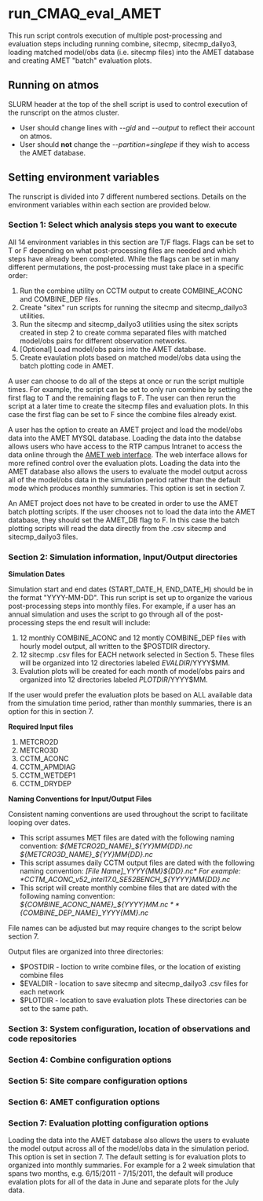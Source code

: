 run_CMAQ_eval_AMET
========

This run script controls execution of multiple post-processing and evaluation steps including running combine, sitecmp, sitecmp_dailyo3, loading matched model/obs data (i.e. sitecmp files) into the AMET database and creating AMET "batch" evaluation plots.

## Running on atmos
SLURM header at the top of the shell script is used to control execution of the runscript on the atmos cluster.
* User should change lines with *--gid* and *--output* to reflect their account on atmos.
* User should **not** change the *--partition=singlepe* if they wish to access the AMET database.  

## Setting environment variables
The runscript is divided into 7 different numbered sections.  Details on the environment variables within each section are provided below.

### Section 1: Select which analysis steps you want to execute
All 14 environment variables in this section are T/F flags.  Flags can be set to T or F depending on what post-processing files are needed and which steps have already been completed. While the flags can be set in many different permutations, the post-processing must take place in a specific order:
1. Run the combine utility on CCTM output to create COMBINE_ACONC and COMBINE_DEP files. 
2. Create "sitex" run scripts for running the sitecmp and sitecmp_dailyo3 utilities.
3. Run the sitecmp and sitecmp_dailyo3 utilities using the sitex scripts created in step 2 to create comma separated files with matched model/obs pairs for different observation networks. 
4. [Optional] Load model/obs pairs into the AMET database.
5. Create evaulation plots based on matched model/obs data using the batch plotting code in AMET.

A user can choose to do all of the steps at once or run the script multiple times.  For example, the script can be set to only run combine by setting the first flag to T and the remaining flags to F.  The user can then rerun the script at a later time to create the sitecmp files and evaluation plots.  In this case the first flag can be set to F since the combine files already exist.

A user has the option to create an AMET project and load the model/obs data into the AMET MYSQL database. Loading the data into the databse allows users who have access to the RTP campus Intranet to access the data online through the [AMET web interface](http://newton.rtpnc.epa.gov/wyat/AMET_AMAD/querygen_aq.php).  The web interface allows for more refined control over the evaluation plots.  Loading the data into the AMET database also allows the users to evaluate the model output across all of the model/obs data in the simulation period rather than the default mode which produces monthly summaries.  This option is set in section 7. 

An AMET project does not have to be created in order to use the AMET batch plotting scripts.  If the user chooses not to load the data into the AMET database, they should set the AMET_DB flag to F.  In this case the batch plotting scripts will read the data directly from the .csv sitecmp and sitecmp_dailyo3 files. 

### Section 2: Simulation information, Input/Output directories
__Simulation Dates__

Simulation start and end dates (START_DATE_H, END_DATE_H) should be in the format "YYYY-MM-DD".  This run script is set up to organize the various post-processing steps into monthly files.  For example, if a user has an annual simulation and uses the script to go through all of the post-processing steps the end result will include:
1.  12 monthly COMBINE_ACONC and 12 montly COMBINE_DEP files with hourly model output, all written to the $POSTDIR directory. 
2.  12 sitecmp .csv files for EACH network selected in Section 5.  These files will be organized into 12 directories labeled $EVALDIR/$YYYY$MM.
3.  Evalution plots will be created for each month of model/obs pairs and organized into 12 directories labeled $PLOTDIR/$YYYY$MM.

If the user would prefer the evaluation plots be based on ALL available data from the simulation time period, rather than monthly summaries, there is an option for this in section 7.  

__Required Input files__
1. METCRO2D 
2. METCRO3D
3. CCTM_ACONC
4. CCTM_APMDIAG
5. CCTM_WETDEP1
6. CCTM_DRYDEP

__Naming Conventions for Input/Output Files__

Consistent naming conventions are used throughout the script to facilitate looping over dates. 
+ This script assumes MET files are dated with the following naming convention: 
  *${METCRO2D_NAME}_${YY}${MM}${DD}.nc*   
  *${METCRO3D_NAME}_${YY}${MM}${DD}.nc*  
+ This script assumes daily CCTM output files are dated with the following naming convention: 
    *[File Name]_${YYYY}${MM}${DD}.nc*  
  For example: *CCTM_ACONC_v52_intel17.0_SE52BENCH_${YYYY}${MM}${DD}.nc*    
+ This script will create monthly combine files that are dated with the following naming convention: 
  *${COMBINE_ACONC_NAME}_${YYYY}${MM}.nc*  
  *${COMBINE_DEP_NAME}_${YYYY}${MM}.nc*  

File names can be adjusted but may require changes to the script below section 7. 

Output files are organized into three directories: 
+ $POSTDIR - loction to write combine files, or the location of existing combine files
+ $EVALDIR - location to save sitecmp and sitecmp_dailyo3 .csv files for each network
+ $PLOTDIR - location to save evaluation plots 
These directories can be set to the same path.

### Section 3: System configuration, location of observations and code repositories

### Section 4: Combine configuration options

### Section 5: Site compare configuration options

### Section 6: AMET configuration options

### Section 7: Evaluation plotting configuration options
Loading the data into the AMET database also allows the users to evaluate the model output across all of the model/obs data in the simulation period.  This option is set in section 7.  The default setting is for evaluation plots to organized into monthly summaries. For example for a 2 week simulation that spans two months, e.g. 6/15/2011 - 7/15/2011, the default will produce evalation plots for all of the data in June and separate plots for the July data.  
